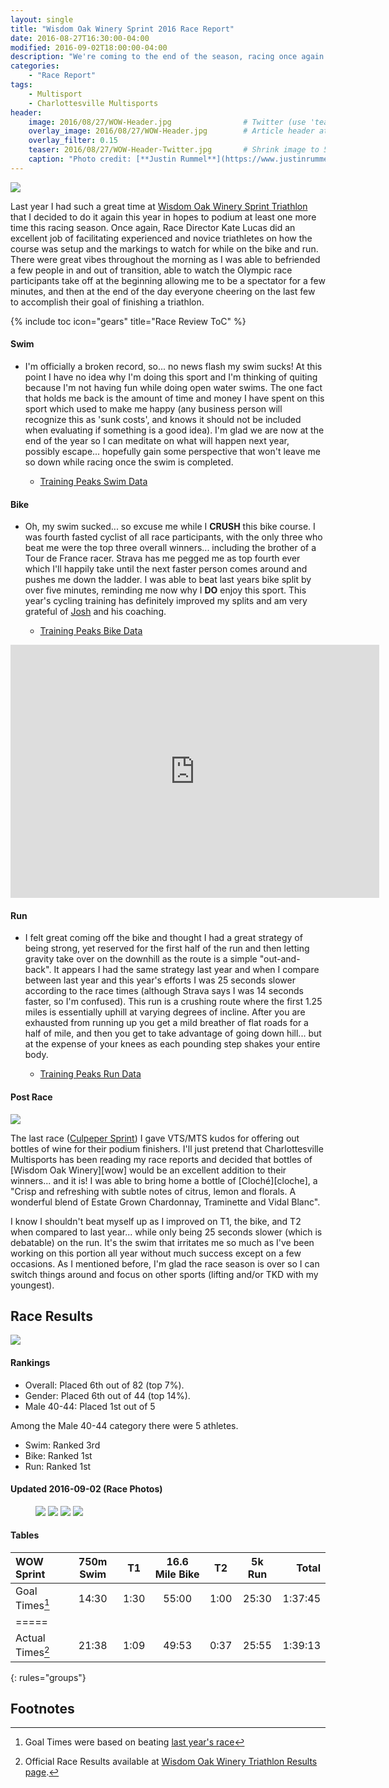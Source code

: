 ```yaml
---
layout: single
title: "Wisdom Oak Winery Sprint 2016 Race Report"
date: 2016-08-27T16:30:00-04:00
modified: 2016-09-02T18:00:00-04:00
description: "We're coming to the end of the season, racing once again the Wisdom Oak Winery Sprint to compare and evaluate my improvements." 	# For Twitter, not the Title
categories:
    - "Race Report"
tags:
    - Multisport
    - Charlottesville Multisports
header:
    image: 2016/08/27/WOW-Header.jpg				# Twitter (use 'teaser')
    overlay_image: 2016/08/27/WOW-Header.jpg		# Article header at 2048x768
    overlay_filter: 0.15
    teaser: 2016/08/27/WOW-Header-Twitter.jpg 		# Shrink image to 575 width
    caption: "Photo credit: [**Justin Rummel**](https://www.justinrummel.com)"
---
```

<p class="align-right"><a href="{{ site.url }}/images/2016/08/27/WOW-LG-3.jpg"><img src="{{ site.url }}/images/2016/08/27/WOW-SM-3.jpg" /></a></p>Last year I had such a great time at <a href="{{ site.url }}/wisdom-oak-winery-sprint-2015-race-report/">Wisdom Oak Winery Sprint Triathlon</a> that I decided to do it again this year in hopes to podium at least one more time this racing season.  Once again, Race Director Kate Lucas did an excellent job of facilitating experienced and novice triathletes on how the course was setup and the markings to watch for while on the bike and run.  There were great vibes throughout the morning as I was able to befriended a few people in and out of transition, able to watch the Olympic race participants take off at the beginning allowing me to be a spectator for a few minutes, and then at the end of the day everyone cheering on the last few to accomplish their goal of finishing a triathlon.

{% include toc icon="gears" title="Race Review ToC" %}

#### Swim

- I'm officially a broken record, so... no news flash my swim sucks!  At this point I have no idea why I'm doing this sport and I'm thinking of quiting because I'm not having fun while doing open water swims.  The one fact that holds me back is the amount of time and money I have spent on this sport which used to make me happy (any business person will recognize this as 'sunk costs', and knows it should not be included when evaluating if something is a good idea).  I'm glad we are now at the end of the year so I can meditate on what will happen next year, possibly escape... hopefully gain some perspective that won't leave me so down while racing once the swim is completed.

	+ [Training Peaks Swim Data](http://tpks.ws/MZUV0)

#### Bike

- Oh, my swim sucked... so excuse me while I **CRUSH** this bike course.  I was fourth fasted cyclist of all race participants, with the only three who beat me were the top three overall winners... including the brother of a Tour de France racer.  Strava has me pegged me as top fourth ever which I'll happily take until the next faster person comes around and pushes me down the ladder.  I was able to beat last years bike split by over five minutes, reminding me now why I **DO** enjoy this sport.  This year's cycling training has definitely improved my splits and am very grateful of [Josh][josh] and his coaching.

	+ [Training Peaks Bike Data](http://tpks.ws/YhqqD)

<p class="text-center"><iframe height='405' width='590' frameborder='0' allowtransparency='true' scrolling='no' src='https://www.strava.com/segments/5445873/embed'></iframe></p>

#### Run

- I felt great coming off the bike and thought I had a great strategy of being strong, yet reserved for the first half of the run and then letting gravity take over on the downhill as the route is a simple "out-and-back".  It appears I had the same strategy last year and when I compare between last year and this year's efforts I was 25 seconds slower according to the race times (although Strava says I was 14 seconds faster, so I'm confused).  This run is a crushing route where the first 1.25 miles is essentially uphill at varying degrees of incline.  After you are exhausted from running up you get a mild breather of flat roads for a half of mile, and then you get to take advantage of going down hill... but at the expense of your knees as each pounding step shakes your entire body.

	+ [Training Peaks Run Data](http://tpks.ws/2LKsf)

#### Post Race

<p class="align-left"><a href="{{ site.url }}/images/2016/08/27/WOW-LG-2.jpg"><img src="{{ site.url }}/images/2016/08/27/WOW-SM-2.jpg" /></a></p>The last race (<a href="{{ site.url }}/culpeper-sprint-2016-race-report/">Culpeper Sprint</a>) I gave VTS/MTS kudos for offering out bottles of wine for their podium finishers.  I'll just pretend that Charlottesville Multisports has been reading my race reports and decided that bottles of [Wisdom Oak Winery][wow] would be an excellent addition to their winners... and it is!  I was able to bring home a bottle of [Cloché][cloche], a "Crisp and refreshing with subtle notes of citrus, lemon and florals. A wonderful blend of Estate Grown Chardonnay, Traminette and Vidal Blanc".

I know I shouldn't beat myself up as I improved on T1, the bike, and T2 when compared to last year... while only being 25 seconds slower (which is debatable) on the run.  It's the swim that irritates me so much as I've been working on this portion all year without much success except on a few occasions.  As I mentioned before, I'm glad the race season is over so I can switch things around and focus on other sports (lifting and/or TKD with my youngest).

Race Results
---

<p class="align-right"><a href="{{ site.url }}/images/2016/08/27/WOW-LG-1.jpg"><img src="{{ site.url }}/images/2016/08/27/WOW-SM-1.jpg" /></a></p>

#### Rankings

- Overall: Placed 6th out of 82 (top 7%).
- Gender: Placed 6th out of 44 (top 14%).
- Male 40-44: Placed 1st out of 5

Among the Male 40-44 category there were 5 athletes.

- Swim: Ranked 3rd
- Bike: Ranked 1st
- Run: Ranked 1st


#### Updated 2016-09-02 (Race Photos)

<figure class="fourth">
<a href="{{ site.url }}/images/2016/08/27/WOW-PRO-LG-1.jpg"><img src="{{ site.url }}/images/2016/08/27/WOW-PRO-SM-1.jpg" /></a>
<a href="{{ site.url }}/images/2016/08/27/WOW-PRO-LG-2.jpg"><img src="{{ site.url }}/images/2016/08/27/WOW-PRO-SM-2.jpg" /></a>
<a href="{{ site.url }}/images/2016/08/27/WOW-PRO-LG-3.jpg"><img src="{{ site.url }}/images/2016/08/27/WOW-PRO-SM-3.jpg" /></a>
<a href="{{ site.url }}/images/2016/08/27/WOW-PRO-LG-4.jpg"><img src="{{ site.url }}/images/2016/08/27/WOW-PRO-SM-4.jpg" /></a>
</figure>


#### Tables

| WOW Sprint    | 750m Swim    | T1   | 16.6 Mile Bike | T2   | 5k Run   | Total       |
|:-------------------|:------------:|:----:|:--------------:|:----:|:--------:|------------:|
| Goal Times[^1]     | 14:30        | 1:30 | 55:00          | 1:00 | 25:30    | 1:37:45     |
|=====
| Actual Times[^2]   | 21:38        | 1:09 | 49:53          | 0:37 | 25:55    | 1:39:13     |
{: rules="groups"}


Footnotes
---

[^1]: Goal Times were based on beating <a href="{{ site.url }}/wisdom-oak-winery-sprint-2015-race-report/">last year's race</a>
[^2]: Official Race Results available at [Wisdom Oak Winery Triathlon Results page][wow_results].

[josh]: http://www.speedsherpa.com/coach
[wow]: https://www.wisdomoakwinery.com
[cloche]: https://www.wisdomoakwinery.com/product/Cloche
[wow_results]: http://eliteracemanagement.com/wp-content/uploads/2016/08/WOW2016AgeGroup.htm#%204%206
